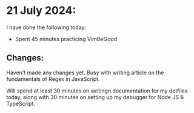 # 21 July 2024:

I have done the following today:
- Spent 45 minutes practicing VimBeGood

## Changes:

Haven't made any changes yet. Busy with writing article on the fundamentals of Regex in JavaScript.

Will spend at least 30 minutes on writingn documentation for my dotfiles today, along with 30 minutes on setting up my debugger for Node JS & TypeScript.
